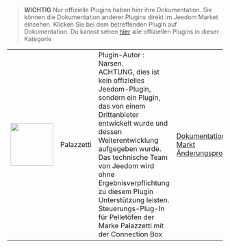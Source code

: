 
>**WICHTIG**
>Nur offizielle Plugins haben hier ihre Dokumentation. Sie können die Dokumentation anderer Plugins direkt im Jeedom Market einsehen. Klicken Sie bei dem betreffenden Plugin auf Dokumentation.
>Du kannst sehen [hier](https://market.jeedom.com/index.php?v=d&p=market&type=plugin&categorie=Energie) alle offiziellen Plugins in dieser Kategorie


| | | | |
|--- | --- | --- | ---|
|<img src="Palazzetti/Palazzetti_icon.png" class="pluginLogo" width="100" />|Palazzetti|Plugin-Autor : Narsen.<br/>ACHTUNG, dies ist kein offizielles Jeedom-Plugin, sondern ein Plugin, das von einem Drittanbieter entwickelt wurde und dessen Weiterentwicklung aufgegeben wurde. Das technische Team von Jeedom wird ohne Ergebnisverpflichtung zu diesem Plugin Unterstützung leisten. <br/>Steuerungs-Plug-In für Pelletöfen der Marke Palazzetti mit der Connection Box|[Dokumentation](Palazzetti/index.md)<br/>[Markt](https://market.jeedom.com/index.php?v=d&p=market_display&id=3104)<br/>[Änderungsprotokoll](Palazzetti/changelog.md)|
